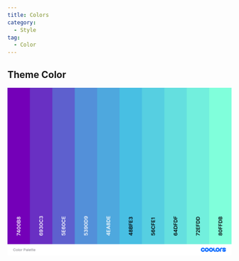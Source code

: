 ```yaml
---
title: Colors
category:
  - Style
tag:
  - Color
---
```


## Theme Color

![Color Palette](./2023-01-31-colors.assets/color-palette.png)
